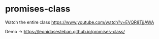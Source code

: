 # promises-class
Watch the entire class https://www.youtube.com/watch?v=EVQR8TjjAWA

Demo -> https://leonidasesteban.github.io/promises-class/
